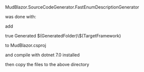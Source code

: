 MudBlazor.SourceCodeGenerator.FastEnumDescriptionGenerator

was done with:

add 

  <PropertyGroup>
    <!-- Persist the source generator (and other) files to disk -->
    <EmitCompilerGeneratedFiles>true</EmitCompilerGeneratedFiles>
    <!-- 👇 The "base" path for the source generators -->
    <GeneratedFolder>Generated</GeneratedFolder>
    <!-- 👇 Write the output for each target framework to a different sub-folder -->
    <CompilerGeneratedFilesOutputPath>$(GeneratedFolder)\$(TargetFramework)</CompilerGeneratedFilesOutputPath>
  </PropertyGroup>
  <ItemGroup>
    <!-- Exclude the output of source generators from the compilation -->
    <Compile Remove="$(CompilerGeneratedFilesOutputPath)/**/*.cs" />
  </ItemGroup>

to 
MudBlazor.csproj

and compile with
dotnet 7.0 installed

then copy the files to the above directory
